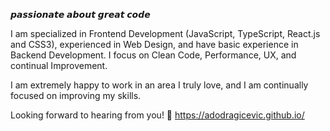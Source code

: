 𝙥𝙖𝙨𝙨𝙞𝙤𝙣𝙖𝙩𝙚 𝙖𝙗𝙤𝙪𝙩 𝙜𝙧𝙚𝙖𝙩 𝙘𝙤𝙙𝙚


I am specialized in Frontend Development (JavaScript, TypeScript, React.js and CSS3), experienced in Web Design, and have basic experience in Backend Development. I focus on Clean Code, Performance, UX, and continual Improvement. 

I am extremely happy to work in an area I truly love, and I am continually focused on improving my skills.

Looking forward to hearing from you! :calling: https://adodragicevic.github.io/
